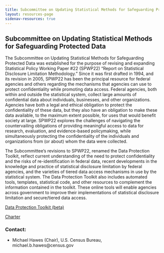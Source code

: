 ```yaml
---
title: Subcommittee on Updating Statistical Methods for Safeguarding Protected Data
layout: resources-page
sidenav-resources: true
---
```


<h2 class="page-sub-title">Subcommittee on Updating Statistical Methods for Safeguarding Protected Data</h2>

<p>The Subcommittee on Updating Statistical Methods for Safeguarding Protected Data was established for the purpose of revising and expanding Statistical Policy Working Paper #22 (SPWP22) “Report on Statistical Disclosure Limitation Methodology.” Since it was first drafted in 1994, and its revision in 2005, SPWP22 has been the principal resource for federal agencies and others regarding the mechanisms that agencies can use to protect confidentiality while promoting data access. Federal agencies, both within and outside the statistical system, collect large amounts of confidential data about individuals, businesses, and other organizations. Agencies have both a legal and ethical obligation to protect the confidentiality of these data, but they also have an obligation to make these data available, to the maximum extent possible, for uses that would benefit society at large. SPWP22 explores the challenges of navigating the countervailing obligations of providing meaningful access to data for research, evaluation, and evidence-based policymaking, while simultaneously protecting the confidentiality of the individuals and organizations from (or about) whom the data were collected.</p>

<p>The Subcommittee’s revisions to SPWP22, renamed the Data Protection Toolkit, reflect current understanding of the need to protect confidentiality and the risks of re-identification in federal data, recent developments in the knowledge and practice of statistical disclosure limitation by federal agencies, and the varieties of tiered data access mechanisms in use by the statistical system. The Data Protection Toolkit also includes automated tools, templates, statistical code, and other resources to complement the information contained in the toolkit. These online tools will enable agencies across government to improve their implementations of statistical disclosure limitation and secure/tiered data access.</p>

<a class="fcsm-main-links" href="https://nces.ed.gov/fcsm/dpt">Data Protection Toolkit (beta)</a>

<a class="fcsm-main-links" href="/resources/safeguarddata">Charter</a>

<h3 class="page-sub-heading">Contact:</h3>

<ul>
<li>Michael Hawes (Chair), U.S. Census Bureau, michael.b.hawes@census.gov</li>
</ul>